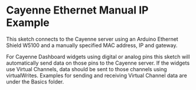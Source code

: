 # Cayenne Ethernet Manual IP Example

This sketch connects to the Cayenne server using an Arduino Ethernet Shield W5100 and a 
manually specified MAC address, IP and gateway.

For Cayenne Dashboard widgets using digital or analog pins this sketch will automatically
send data on those pins to the Cayenne server. If the widgets use Virtual Channels, data
should be sent to those channels using virtualWrites. Examples for sending and receiving
Virtual Channel data are under the Basics folder.